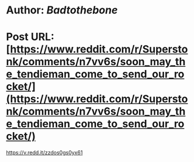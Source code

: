 # Author: _Badtothebone_
# Post URL: [https://www.reddit.com/r/Superstonk/comments/n7vv6s/soon_may_the_tendieman_come_to_send_our_rocket/](https://www.reddit.com/r/Superstonk/comments/n7vv6s/soon_may_the_tendieman_come_to_send_our_rocket/)


https://v.redd.it/zzdos0gs0yx61
